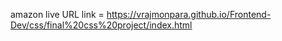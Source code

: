 amazon live URL link = https://vrajmonpara.github.io/Frontend-Dev/css/final%20css%20project/index.html